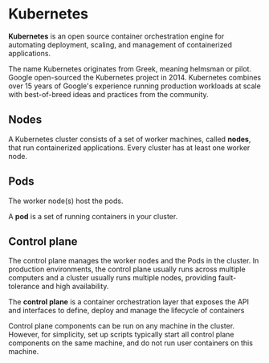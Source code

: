 # Kubernetes

**Kubernetes** is an open source container orchestration engine for automating deployment, scaling, and management of containerized applications.

The name Kubernetes originates from Greek, meaning helmsman or pilot. Google open-sourced the Kubernetes project in 2014. Kubernetes combines over 15 years of Google's experience running production workloads at scale with best-of-breed ideas and practices from the community.

## Nodes

A Kubernetes cluster consists of a set of worker machines, called **nodes**, that run containerized applications. Every cluster has at least one worker node.

## Pods

The worker node(s) host the pods.

A **pod** is a set of running containers in your cluster.

## Control plane

The control plane manages the worker nodes and the Pods in the cluster. In production environments, the control plane usually runs across multiple computers and a cluster usually runs multiple nodes, providing fault-tolerance and high availability.

The **control plane** is a container orchestration layer that exposes the API and interfaces to define, deploy and manage the lifecycle of containers

Control plane components can be run on any machine in the cluster. However, for simplicity, set up scripts typically start all control plane components on the same machine, and do not run user containers on this machine.
